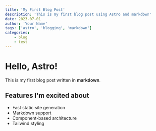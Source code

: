 ```yaml
---
title: 'My First Blog Post'
description: 'This is my first blog post using Astro and markdown'
date: 2023-07-01
author: 'Your Name'
tags: ['astro', 'blogging', 'markdown']
categories: 
    - blog
    - test
---
```


# Hello, Astro!

This is my first blog post written in **markdown**. 

## Features I'm excited about

- Fast static site generation
- Markdown support
- Component-based architecture
- Tailwind styling